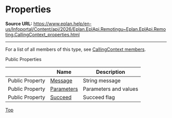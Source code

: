 # Properties

**Source URL:** https://www.eplan.help/en-us/Infoportal/Content/api/2026/Eplan.EplApi.Remotingu~Eplan.EplApi.Remoting.CallingContext_properties.html

---

For a list of all members of this type, see [CallingContext members](Eplan.EplApi.Remotingu~Eplan.EplApi.Remoting.CallingContext_members.html).

Public Properties

|  | Name | Description |
| --- | --- | --- |
| Public Property | [Message](Eplan.EplApi.Remotingu~Eplan.EplApi.Remoting.CallingContext~Message.html) | String message |
| Public Property | [Parameters](Eplan.EplApi.Remotingu~Eplan.EplApi.Remoting.CallingContext~Parameters.html) | Parameters and values |
| Public Property | [Succeed](Eplan.EplApi.Remotingu~Eplan.EplApi.Remoting.CallingContext~Succeed.html) | Succeed flag |

[Top](#top)
